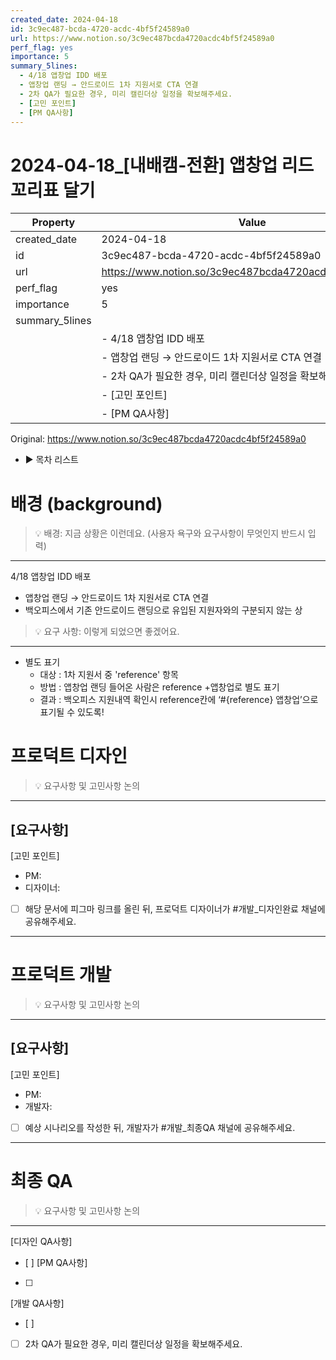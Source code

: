 ```yaml
---
created_date: 2024-04-18
id: 3c9ec487-bcda-4720-acdc-4bf5f24589a0
url: https://www.notion.so/3c9ec487bcda4720acdc4bf5f24589a0
perf_flag: yes
importance: 5
summary_5lines:
  - 4/18 앱창업 IDD 배포
  - 앱창업 랜딩 → 안드로이드 1차 지원서로 CTA 연결
  - 2차 QA가 필요한 경우, 미리 캘린더상 일정을 확보해주세요.
  - [고민 포인트]
  - [PM QA사항]
---
```


# 2024-04-18_[내배캠-전환] 앱창업 리드 꼬리표 달기

| Property | Value |
| --- | --- |
| created_date | 2024-04-18 |
| id | 3c9ec487-bcda-4720-acdc-4bf5f24589a0 |
| url | https://www.notion.so/3c9ec487bcda4720acdc4bf5f24589a0 |
| perf_flag | yes |
| importance | 5 |
| summary_5lines | |
|  | - 4/18 앱창업 IDD 배포 |
|  | - 앱창업 랜딩 → 안드로이드 1차 지원서로 CTA 연결 |
|  | - 2차 QA가 필요한 경우, 미리 캘린더상 일정을 확보해주세요. |
|  | - [고민 포인트] |
|  | - [PM QA사항] |

Original: https://www.notion.so/3c9ec487bcda4720acdc4bf5f24589a0

- ▶ 목차 리스트

#  배경 (background)
> 💡 배경: 지금 상황은 이런데요. (사용자 욕구와 요구사항이 무엇인지 반드시 입력)

  ---
  4/18 앱창업 IDD 배포
  - 앱창업 랜딩 → 안드로이드 1차 지원서로 CTA 연결
  - 백오피스에서 기존 안드로이드 랜딩으로 유입된 지원자와의 구분되지 않는 상
> 💡 요구 사항: 이렇게 되었으면 좋겠어요. 

  ---
  - 별도 표기
    - 대상 : 1차 지원서 중 'reference' 항목
    - 방법 : 앱창업 랜딩 들어온 사람은 reference +앱창업로 별도 표기
    - 결과 : 백오피스 지원내역 확인시 reference칸에 ‘#{reference} 앱창업’으로 표기될 수 있도록!

#  프로덕트 디자인
> 💡 요구사항 및 고민사항 논의

  ---
  [요구사항]
  - 
  [고민 포인트]
  - PM:
  - 디자이너: 
  - [ ] 해당 문서에 피그마 링크를 올린 뒤, 프로덕트 디자이너가 #개발_디자인완료 채널에 공유해주세요.

---

#  프로덕트 개발
> 💡 요구사항 및 고민사항 논의

  ---
  [요구사항]
  - 
  [고민 포인트]
  - PM:
  - 개발자: 
  - [ ] 예상 시나리오를 작성한 뒤, 개발자가 #개발_최종QA 채널에 공유해주세요.

---

#  최종 QA
> 💡 요구사항 및 고민사항 논의

  ---
  [디자인 QA사항]
  - [ ] 
  [PM QA사항]
  - [ ] 
  [개발 QA사항]
  - [ ] 
  - [ ] 2차 QA가 필요한 경우, 미리 캘린더상 일정을 확보해주세요.
